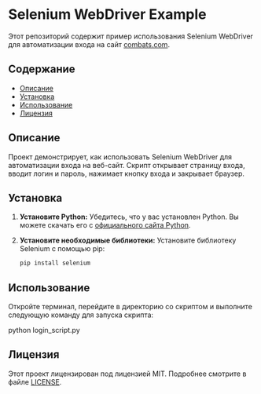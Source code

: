 # Selenium WebDriver Example

Этот репозиторий содержит пример использования Selenium WebDriver для автоматизации входа на сайт [combats.com](https://combats.com/).

## Содержание

- [Описание](#описание)
- [Установка](#установка)
- [Использование](#использование)
- [Лицензия](#лицензия)

## Описание

Проект демонстрирует, как использовать Selenium WebDriver для автоматизации входа на веб-сайт. Скрипт открывает страницу входа, вводит логин и пароль, нажимает кнопку входа и закрывает браузер.

## Установка

1. **Установите Python:**
   Убедитесь, что у вас установлен Python. Вы можете скачать его с [официального сайта Python](https://www.python.org/downloads/).

2. **Установите необходимые библиотеки:**
   Установите библиотеку Selenium с помощью pip:
   ```sh
   pip install selenium

## Использование

Откройте терминал, перейдите в директорию со скриптом и выполните следующую команду для запуска скрипта:

  python login_script.py

## Лицензия

Этот проект лицензирован под лицензией MIT. Подробнее смотрите в файле [LICENSE](https://opensource.org/license/MIT).

